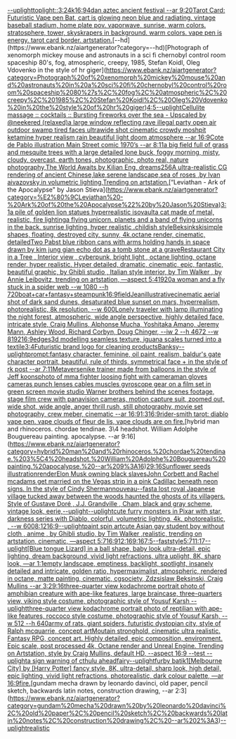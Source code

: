 [--uplight](https://www.ebank.nz/aiartgenerator?category=--uplight)[top](https://www.ebank.nz/aiartgenerator?category=top)[light::](https://www.ebank.nz/aiartgenerator?category=light%3A%3A)[3:2](https://www.ebank.nz/aiartgenerator?category=3%3A2)[4k](https://www.ebank.nz/aiartgenerator?category=4k)[16:9](https://www.ebank.nz/aiartgenerator?category=16%3A9)[4d](https://www.ebank.nz/aiartgenerator?category=4d)[an aztec ancient festival --ar 9:20](https://www.ebank.nz/aiartgenerator?category=an%20aztec%20ancient%20festival%20--ar%209%3A20)[Tarot Card: Futuristic Vape pen Bat, cart is glowing neon blue and radiating. vintage baseball stadium, home plate pov. vaporwave, sunrise, warm colors. stratosphere, tower, skyskrapers in background. warm colors. vape pen is energy. tarot card border. artstation.](https://www.ebank.nz/aiartgenerator?category=Tarot%20Card%3A%20Futuristic%20Vape%20pen%20Bat%2C%20cart%20is%20glowing%20neon%20blue%20and%20radiating.%20vintage%20baseball%20stadium%2C%20home%20plate%20pov.%20vaporwave%2C%20sunrise%2C%20warm%20colors.%20stratosphere%2C%20tower%2C%20skyskrapers%20in%20background.%20warm%20colors.%20vape%20pen%20is%20energy.%20tarot%20card%20border.%20artstation.)[--hd](https://www.ebank.nz/aiartgenerator?category=--hd)[Photograph of xenomorph mickey mouse and astronauts in a sci fi chernobyl control room spaceship 80's, fog, atmospheric, creepy, 1985, Stefan Koidl, Oleg Vdovenko in the style of hr giger](https://www.ebank.nz/aiartgenerator?category=Photograph%20of%20xenomorph%20mickey%20mouse%20and%20astronauts%20in%20a%20sci%20fi%20chernobyl%20control%20room%20spaceship%2080%27s%2C%20fog%2C%20atmospheric%2C%20creepy%2C%201985%2C%20Stefan%20Koidl%2C%20Oleg%20Vdovenko%20in%20the%20style%20of%20hr%20giger)[4:5](https://www.ebank.nz/aiartgenerator?category=4%3A5)[--uplight](https://www.ebank.nz/aiartgenerator?category=--uplight)[Cellulite massage :: cocktails :: Bursting fireworks over the sea - Upscaled by @neekered (relaxed)](https://www.ebank.nz/aiartgenerator?category=Cellulite%20massage%20%3A%3A%20cocktails%20%3A%3A%20Bursting%20fireworks%20over%20the%20sea%20-%20Upscaled%20by%20%40neekered%20%28relaxed%29)[a large window reflecting rave illegal party open air outdoor swamp tired faces ultrawide shot cinematic crowdy moshpit ketamine hyper realism rain beautiful light doom atmosphere  --ar 16:9](https://www.ebank.nz/aiartgenerator?category=a%20large%20window%20reflecting%20rave%20illegal%20party%20open%20air%20outdoor%20swamp%20tired%20faces%20ultrawide%20shot%20cinematic%20crowdy%20moshpit%20ketamine%20hyper%20realism%20rain%20beautiful%20light%20doom%20atmosphere%20%20--ar%2016%3A9)[Cote de Pablo illustration Main Street comic 1970’s --ar 8:11](https://www.ebank.nz/aiartgenerator?category=Cote%20de%20Pablo%20illustration%20Main%20Street%20comic%201970%E2%80%99s%20--ar%208%3A11)[a big field full of grass and mesquite trees with a large detailed lone buck, foggy morning, misty, cloudy, overcast, earth tones, photographic, photo real, nature photography,](https://www.ebank.nz/aiartgenerator?category=a%20big%20field%20full%20of%20grass%20and%20mesquite%20trees%20with%20a%20large%20detailed%20lone%20buck%2C%20foggy%20morning%2C%20misty%2C%20cloudy%2C%20overcast%2C%20earth%20tones%2C%20photographic%2C%20photo%20real%2C%20nature%20photography%2C)[The World Awaits by Kilian Eng, dreams](https://www.ebank.nz/aiartgenerator?category=The%20World%20Awaits%20by%20Kilian%20Eng%2C%20dreams)[256](https://www.ebank.nz/aiartgenerator?category=256)[A ultra-realistic CG rendering of ancient Chinese,lake,serene landscape,sea of roses ,by lvan aivazovsky,in volumetric lighting,Trending on artstation.](https://www.ebank.nz/aiartgenerator?category=A%20ultra-realistic%20CG%20rendering%20of%20ancient%20Chinese%2Clake%2Cserene%20landscape%2Csea%20of%20roses%20%2Cby%20lvan%20aivazovsky%2Cin%20volumetric%20lighting%2CTrending%20on%20artstation.)[“Leviathan - Ark of the Apocalypse" by Jason Stieva](https://www.ebank.nz/aiartgenerator?category=%E2%80%9CLeviathan%20-%20Ark%20of%20the%20Apocalypse%22%20by%20Jason%20Stieva)[3:1](https://www.ebank.nz/aiartgenerator?category=3%3A1)[a pile of golden lion statues hyperrealistic iso](https://www.ebank.nz/aiartgenerator?category=a%20pile%20of%20golden%20lion%20statues%20hyperrealistic%20iso)[vault](https://www.ebank.nz/aiartgenerator?category=vault)[a cat made of metal, realistic, fire lighting](https://www.ebank.nz/aiartgenerator?category=a%20cat%20made%20of%20metal%2C%20realistic%2C%20fire%20lighting)[a flying unicorn. planets and a band of flying unicorns in the back. sunrise lighting, hyper realistic .childish style](https://www.ebank.nz/aiartgenerator?category=a%20flying%20unicorn.%20planets%20and%20a%20band%20of%20flying%20unicorns%20in%20the%20back.%20sunrise%20lighting%2C%20hyper%20realistic%20.childish%20style)[Beksinkski](https://www.ebank.nz/aiartgenerator?category=Beksinkski)[simple shapes, floating, destroyed city, sunny, 4k,octane render, cinematic, detailed](https://www.ebank.nz/aiartgenerator?category=simple%20shapes%2C%20floating%2C%20destroyed%20city%2C%20sunny%2C%204k%2Coctane%20render%2C%20cinematic%2C%20detailed)[Two Pabst blue ribbon cans with arms holding hands in space drawn by kim jung gi](https://www.ebank.nz/aiartgenerator?category=Two%20Pabst%20blue%20ribbon%20cans%20with%20arms%20holding%20hands%20in%20space%20drawn%20by%20kim%20jung%20gi)[an echo dot as a tomb stone at a grave](https://www.ebank.nz/aiartgenerator?category=an%20echo%20dot%20as%20a%20tomb%20stone%20at%20a%20grave)[Restaurant City in a Tree , Interior view , cyberpunk, bright light , octane lighting, octane render, hyper realistic. Hyper detailed, dramatic, cinematic, epic, fantastic, beautiful graphic, by Ghibli studio , Italian style interior, by Tim Walker , by Annie Leibovitz, trending on artstation, —aspect 5:4](https://www.ebank.nz/aiartgenerator?category=Restaurant%20City%20in%20a%20Tree%20%2C%20Interior%20view%20%2C%20cyberpunk%2C%20bright%20light%20%2C%20octane%20lighting%2C%20octane%20render%2C%20hyper%20realistic.%20Hyper%20detailed%2C%20dramatic%2C%20cinematic%2C%20epic%2C%20fantastic%2C%20beautiful%20graphic%2C%20by%20Ghibli%20studio%20%2C%20Italian%20style%20interior%2C%20by%20Tim%20Walker%20%2C%20by%20Annie%20Leibovitz%2C%20trending%20on%20artstation%2C%20%E2%80%94aspect%205%3A4)[1920](https://www.ebank.nz/aiartgenerator?category=1920)[a woman and a fly stuck in a spider web --w 1080 --h 720](https://www.ebank.nz/aiartgenerator?category=a%20woman%20and%20a%20fly%20stuck%20in%20a%20spider%20web%20--w%201080%20--h%20720)[boat+car+fantasy+steampunk](https://www.ebank.nz/aiartgenerator?category=boat%2Bcar%2Bfantasy%2Bsteampunk)[16:9](https://www.ebank.nz/aiartgenerator?category=16%3A9)[field](https://www.ebank.nz/aiartgenerator?category=field)[Jean](https://www.ebank.nz/aiartgenerator?category=Jean)[illustrative](https://www.ebank.nz/aiartgenerator?category=illustrative)[cinematic aerial shot of dark sand dunes, desaturated blue sunset on mars, hyperrealism, photorealistic, 8k resolution, --w 600](https://www.ebank.nz/aiartgenerator?category=cinematic%20aerial%20shot%20of%20dark%20sand%20dunes%2C%20desaturated%20blue%20sunset%20on%20mars%2C%20hyperrealism%2C%20photorealistic%2C%208k%20resolution%2C%20--w%20600)[Lonely traveler with lamp illuminating the night forest, atmospheric, wide angle perspective, highly detailed face, intricate style, Craig Mullins, Alphonse Mucha, Yoshitaka Amano, Jeremy Mann, Ashley Wood, Richard Corbyn, Doug Chinger, --iw 2 --h 4672 --w 8192](https://www.ebank.nz/aiartgenerator?category=Lonely%20traveler%20with%20lamp%20illuminating%20the%20night%20forest%2C%20atmospheric%2C%20wide%20angle%20perspective%2C%20highly%20detailed%20face%2C%20intricate%20style%2C%20Craig%20Mullins%2C%20Alphonse%20Mucha%2C%20Yoshitaka%20Amano%2C%20Jeremy%20Mann%2C%20Ashley%20Wood%2C%20Richard%20Corbyn%2C%20Doug%20Chinger%2C%20--iw%202%20--h%204672%20--w%208192)[16:9](https://www.ebank.nz/aiartgenerator?category=16%3A9)[edges](https://www.ebank.nz/aiartgenerator?category=edges)[3d modelling seamless texture, iguana scales turned into a textile](https://www.ebank.nz/aiartgenerator?category=3d%20modelling%20seamless%20texture%2C%20iguana%20scales%20turned%20into%20a%20textile)[3:4](https://www.ebank.nz/aiartgenerator?category=3%3A4)[Futuristic brand logo for cleaning products](https://www.ebank.nz/aiartgenerator?category=Futuristic%20brand%20logo%20for%20cleaning%20products)[Banksy](https://www.ebank.nz/aiartgenerator?category=Banksy)[--uplight](https://www.ebank.nz/aiartgenerator?category=--uplight)[prompt:fantasy character, feminine,  oil paint, realism, baldur's gate character portrait, beautiful,  rule of thirds, symmetrical face + in the style of rk post --ar 7:11](https://www.ebank.nz/aiartgenerator?category=prompt%3Afantasy%20character%2C%20feminine%2C%20%20oil%20paint%2C%20realism%2C%20baldur%27s%20gate%20character%20portrait%2C%20beautiful%2C%20%20rule%20of%20thirds%2C%20symmetrical%20face%20%2B%20in%20the%20style%20of%20rk%20post%20--ar%207%3A11)[Metaverse](https://www.ebank.nz/aiartgenerator?category=Metaverse)[nike trainer made from balloons in the style of Jeff koons](https://www.ebank.nz/aiartgenerator?category=nike%20trainer%20made%20from%20balloons%20in%20the%20style%20of%20Jeff%20koons)[photo of mma fighter loosing fight with cameraman gloves cameras punch lenses cables muscles gyroscope gear on a film set in green screen movie studio Warner brothers behind the scenes footage, stage film crew with panavision cameras, motion capture suit, zoomed out, wide shot, wide angle, anger thrill rush, still photography, movie set photography, crew meber, cinematic   --ar 16:9](https://www.ebank.nz/aiartgenerator?category=photo%20of%20mma%20fighter%20loosing%20fight%20with%20cameraman%20gloves%20cameras%20punch%20lenses%20cables%20muscles%20gyroscope%20gear%20on%20a%20film%20set%20in%20green%20screen%20movie%20studio%20Warner%20brothers%20behind%20the%20scenes%20footage%2C%20stage%20film%20crew%20with%20panavision%20cameras%2C%20motion%20capture%20suit%2C%20zoomed%20out%2C%20wide%20shot%2C%20wide%20angle%2C%20anger%20thrill%20rush%2C%20still%20photography%2C%20movie%20set%20photography%2C%20crew%20meber%2C%20cinematic%20%20%20--ar%2016%3A9)[1:3](https://www.ebank.nz/aiartgenerator?category=1%3A3)[16:9](https://www.ebank.nz/aiartgenerator?category=16%3A9)[](https://www.ebank.nz/aiartgenerator?category=)[rider-smith tarot: diablo vape pen. vape clouds of fleur de lis, vape clouds are on fire.](https://www.ebank.nz/aiartgenerator?category=rider-smith%20tarot%3A%20diablo%20vape%20pen.%20vape%20clouds%20of%20fleur%20de%20lis%2C%20vape%20clouds%20are%20on%20fire.)[hybrid man and rhinoceros. chordae tendinae. 3\4 headshot. William Adolphe Bouguereau painting. apocalypse. --ar 9:16](https://www.ebank.nz/aiartgenerator?category=hybrid%20man%20and%20rhinoceros.%20chordae%20tendinae.%203%5C4%20headshot.%20William%20Adolphe%20Bouguereau%20painting.%20apocalypse.%20--ar%209%3A16)[2](https://www.ebank.nz/aiartgenerator?category=2)[9:16](https://www.ebank.nz/aiartgenerator?category=9%3A16)[Sunflower seeds illustration](https://www.ebank.nz/aiartgenerator?category=Sunflower%20seeds%20illustration)[render](https://www.ebank.nz/aiartgenerator?category=render)[Elon Musk owning black slaves](https://www.ebank.nz/aiartgenerator?category=Elon%20Musk%20owning%20black%20slaves)[John Corbett and Rachel mcadams get married on the Vegas strip in a pink Cadillac beneath neon signs. In the style of Cindy Sherman](https://www.ebank.nz/aiartgenerator?category=John%20Corbett%20and%20Rachel%20mcadams%20get%20married%20on%20the%20Vegas%20strip%20in%20a%20pink%20Cadillac%20beneath%20neon%20signs.%20In%20the%20style%20of%20Cindy%20Sherman)[nouveau](https://www.ebank.nz/aiartgenerator?category=nouveau)[--fast](https://www.ebank.nz/aiartgenerator?category=--fast)[a lost royal Japanese village tucked away between the woods haunted the ghosts of its villagers. Style of Gustave Doré , J.J. Grandville , Cham, black and gray scheme, vintage look, eerie,](https://www.ebank.nz/aiartgenerator?category=a%20lost%20royal%20Japanese%20village%20tucked%20away%20between%20the%20woods%20haunted%20the%20ghosts%20of%20its%20villagers.%20Style%20of%20Gustave%20Dor%C3%A9%20%2C%20J.J.%20Grandville%20%2C%20Cham%2C%20black%20and%20gray%20scheme%2C%20vintage%20look%2C%20eerie%2C)[--uplight](https://www.ebank.nz/aiartgenerator?category=--uplight)[--uplight](https://www.ebank.nz/aiartgenerator?category=--uplight)[cute furry monsters in Pixar with star, darkness series with Diablo, colorful, volumetric lighting, 4k, photorealistic, , --w 600](https://www.ebank.nz/aiartgenerator?category=cute%20furry%20monsters%20in%20Pixar%20with%20star%2C%20darkness%20series%20with%20Diablo%2C%20colorful%2C%20volumetric%20lighting%2C%204k%2C%20photorealistic%2C%20%2C%20--w%20600)[8:12](https://www.ebank.nz/aiartgenerator?category=8%3A12)[16:9](https://www.ebank.nz/aiartgenerator?category=16%3A9)[--uplight](https://www.ebank.nz/aiartgenerator?category=--uplight)[paint spin art](https://www.ebank.nz/aiartgenerator?category=paint%20spin%20art)[cute Asian gay student boy without cloth , anime  , by Ghibli studio, by Tim Walker ,realistic, trending on artstation, cinematic, —aspect 5:7](https://www.ebank.nz/aiartgenerator?category=cute%20Asian%20gay%20student%20boy%20without%20cloth%20%2C%20anime%20%20%2C%20by%20Ghibli%20studio%2C%20by%20Tim%20Walker%20%2Crealistic%2C%20trending%20on%20artstation%2C%20cinematic%2C%20%E2%80%94aspect%205%3A7)[16:9](https://www.ebank.nz/aiartgenerator?category=16%3A9)[12:16](https://www.ebank.nz/aiartgenerator?category=12%3A16)[9:16](https://www.ebank.nz/aiartgenerator?category=9%3A16)[7:5](https://www.ebank.nz/aiartgenerator?category=7%3A5)[--fast](https://www.ebank.nz/aiartgenerator?category=--fast)[](https://www.ebank.nz/aiartgenerator?category=)[style](https://www.ebank.nz/aiartgenerator?category=style)[5:7](https://www.ebank.nz/aiartgenerator?category=5%3A7)[11:17](https://www.ebank.nz/aiartgenerator?category=11%3A17)[--uplight](https://www.ebank.nz/aiartgenerator?category=--uplight)[[Blue tongue Lizard] in a ball shape, baby look,ultra-detail, epic lighting, dream background, vivid light refractions, ultra uplight, 8K, sharp look,  —ar 1:1](https://www.ebank.nz/aiartgenerator?category=%5BBlue%20tongue%20Lizard%5D%20in%20a%20ball%20shape%2C%20baby%20look%2Cultra-detail%2C%20epic%20lighting%2C%20dream%20background%2C%20vivid%20light%20refractions%2C%20ultra%20uplight%2C%208K%2C%20sharp%20look%2C%20%20%E2%80%94ar%201%3A1)[empty landscape, emptiness, backlight, spotlight, insanely detailed and intricate, golden ratio, hypermaximalist, atmospheric, rendered in octane, matte painting, cinematic, cgsociety, Zdzsislaw Beksinski, Craig Mullins --ar 3:2](https://www.ebank.nz/aiartgenerator?category=empty%20landscape%2C%20emptiness%2C%20backlight%2C%20spotlight%2C%20insanely%20detailed%20and%20intricate%2C%20golden%20ratio%2C%20hypermaximalist%2C%20atmospheric%2C%20rendered%20in%20octane%2C%20matte%20painting%2C%20cinematic%2C%20cgsociety%2C%20Zdzsislaw%20Beksinski%2C%20Craig%20Mullins%20--ar%203%3A2)[9:16](https://www.ebank.nz/aiartgenerator?category=9%3A16)[three-quarter view kodachrome portrait photo of amphibian creature with ape-like features, large braincase, three-quarters view, viking style costume, photographic style of Yousuf Karsh --uplight](https://www.ebank.nz/aiartgenerator?category=three-quarter%20view%20kodachrome%20portrait%20photo%20of%20amphibian%20creature%20with%20ape-like%20features%2C%20large%20braincase%2C%20three-quarters%20view%2C%20viking%20style%20costume%2C%20photographic%20style%20of%20Yousuf%20Karsh%20--uplight)[three-quarter view kodachrome portrait photo of reptilian with ape-like features, roccoco style costume, photographic style of Yousuf Karsh, --w 512 --h 640](https://www.ebank.nz/aiartgenerator?category=three-quarter%20view%20kodachrome%20portrait%20photo%20of%20reptilian%20with%20ape-like%20features%2C%20roccoco%20style%20costume%2C%20photographic%20style%20of%20Yousuf%20Karsh%2C%20--w%20512%20--h%20640)[army of rats, giant spiders, futuristic dystopian city, style of Ralph mcquarrie, concept art](https://www.ebank.nz/aiartgenerator?category=army%20of%20rats%2C%20giant%20spiders%2C%20futuristic%20dystopian%20city%2C%20style%20of%20Ralph%20mcquarrie%2C%20concept%20art)[Moutain stronghold, cinematic ultra realistic. Fantasy RPG, concept art. Highly detailed, epic composition, environment. Epic scale, post processed 4k, Octane render and Unreal Engine. Trending on Artstation, style by Craig Mullins, default HD, --aspect 16:9 --test --uplight](https://www.ebank.nz/aiartgenerator?category=Moutain%20stronghold%2C%20cinematic%20ultra%20realistic.%20Fantasy%20RPG%2C%20concept%20art.%20Highly%20detailed%2C%20epic%20composition%2C%20environment.%20Epic%20scale%2C%20post%20processed%204k%2C%20Octane%20render%20and%20Unreal%20Engine.%20Trending%20on%20Artstation%2C%20style%20by%20Craig%20Mullins%2C%20default%20HD%2C%20--aspect%2016%3A9%20--test%20--uplight)[a sign warning of cthulu ahead](https://www.ebank.nz/aiartgenerator?category=a%20sign%20warning%20of%20cthulu%20ahead)[fairy](https://www.ebank.nz/aiartgenerator?category=fairy)[--uplight](https://www.ebank.nz/aiartgenerator?category=--uplight)[furby batik](https://www.ebank.nz/aiartgenerator?category=furby%20batik)[1](https://www.ebank.nz/aiartgenerator?category=1)[[Melbourne City] by [Harry Potter] fancy style, 8K, ultra-detail, sharp look, high detail, epic lighting, vivid light refractions, photorealistic, dark colour palette, —ar 16:9](https://www.ebank.nz/aiartgenerator?category=%5BMelbourne%20City%5D%20by%20%5BHarry%20Potter%5D%20fancy%20style%2C%208K%2C%20ultra-detail%2C%20sharp%20look%2C%20high%20detail%2C%20epic%20lighting%2C%20vivid%20light%20refractions%2C%20photorealistic%2C%20dark%20colour%20palette%2C%20%E2%80%94ar%2016%3A9)[fire.](https://www.ebank.nz/aiartgenerator?category=fire.)[gundam mecha drawn by leonardo davinci, old paper, pencil sketch, backwards latin notes, construction drawing, --ar 2:3](https://www.ebank.nz/aiartgenerator?category=gundam%20mecha%20drawn%20by%20leonardo%20davinci%2C%20old%20paper%2C%20pencil%20sketch%2C%20backwards%20latin%20notes%2C%20construction%20drawing%2C%20--ar%202%3A3)[--uplight](https://www.ebank.nz/aiartgenerator?category=--uplight)[realistic](https://www.ebank.nz/aiartgenerator?category=realistic)